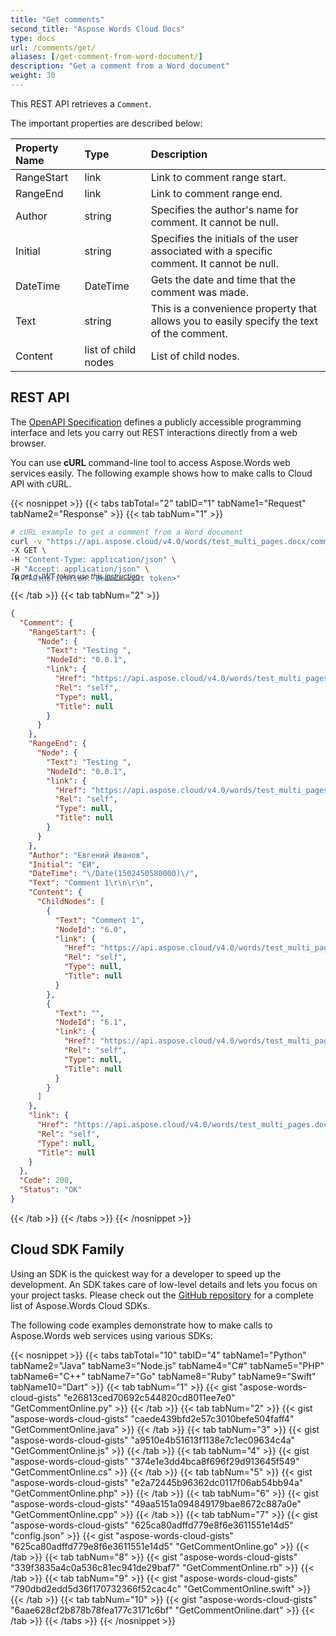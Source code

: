 ```yaml
---
title: "Get comments"
second_title: "Aspose Words Cloud Docs"
type: docs
url: /comments/get/
aliases: [/get-comment-from-word-document/]
description: "Get a comment from a Word document"
weight: 30
---
```


This REST API retrieves a `Comment`.

The important properties are described below:

|Property Name|Type|Description|
| :- | :- | :- |
|RangeStart|link|Link to comment range start.|
|RangeEnd|link|Link to comment range end.|
|Author|string|Specifies the author's name for comment. It cannot be null.|
|Initial|string|Specifies the initials of the user associated with a specific comment. It cannot be null.|
|DateTime|DateTime|Gets the date and time that the comment was made.|
|Text|string|This is a convenience property that allows you to easily specify the text of the comment.|
|Content|list of child nodes|List of child nodes.|

## REST API

The [OpenAPI Specification](https://apireference.aspose.cloud/words/#/Comments/GetComment) defines a publicly accessible programming interface and lets you carry out REST interactions directly from a web browser.

You can use **cURL** command-line tool to access Aspose.Words web services easily. The following example shows how to make calls to Cloud API with cURL.

{{< nosnippet >}}
{{< tabs tabTotal="2" tabID="1" tabName1="Request" tabName2="Response" >}}
{{< tab tabNum="1" >}}

```bash
# cURL example to get a comment from a Word document
curl -v "https://api.aspose.cloud/v4.0/words/test_multi_pages.docx/comments/0" \
-X GET \
-H "Content-Type: application/json" \
-H "Accept: application/json" \
-H "Authorization: Bearer <jwt token>"
```
<p style="margin-top:-32px;font-size:80%;font-style:italic">To get a JWT token use this <a href="/words/getting-started/quickstart/">instruction</a></p>

{{< /tab >}}
{{< tab tabNum="2" >}}

```json
{
  "Comment": {
    "RangeStart": {
      "Node": {
        "Text": "Testing ",
        "NodeId": "0.0.1",
        "link": {
          "Href": "https://api.aspose.cloud/v4.0/words/test_multi_pages.docx/sections/0/paragraphs/0/runs/0",
          "Rel": "self",
          "Type": null,
          "Title": null
        }
      }
    },
    "RangeEnd": {
      "Node": {
        "Text": "Testing ",
        "NodeId": "0.0.1",
        "link": {
          "Href": "https://api.aspose.cloud/v4.0/words/test_multi_pages.docx/sections/0/paragraphs/0/runs/0",
          "Rel": "self",
          "Type": null,
          "Title": null
        }
      }
    },
    "Author": "Евгений Иванов",
    "Initial": "ЕИ",
    "DateTime": "\/Date(1502450580000)\/",
    "Text": "Comment 1\r\n\r\n",
    "Content": {
      "ChildNodes": [
        {
          "Text": "Comment 1",
          "NodeId": "6.0",
          "link": {
            "Href": "https://api.aspose.cloud/v4.0/words/test_multi_pages.docx/comments/0/paragraphs/0",
            "Rel": "self",
            "Type": null,
            "Title": null
          }
        },
        {
          "Text": "",
          "NodeId": "6.1",
          "link": {
            "Href": "https://api.aspose.cloud/v4.0/words/test_multi_pages.docx/comments/0/paragraphs/1",
            "Rel": "self",
            "Type": null,
            "Title": null
          }
        }
      ]
    },
    "link": {
      "Href": "https://api.aspose.cloud/v4.0/words/test_multi_pages.docx/comments/0",
      "Rel": "self",
      "Type": null,
      "Title": null
    }
  },
  "Code": 200,
  "Status": "OK"
}
```

{{< /tab >}}
{{< /tabs >}}
{{< /nosnippet >}}

## Cloud SDK Family

Using an SDK is the quickest way for a developer to speed up the development. An SDK takes care of low-level details and lets you focus on your project tasks. Please check out the [GitHub repository](https://github.com/aspose-words-cloud) for a complete list of Aspose.Words Cloud SDKs.

The following code examples demonstrate how to make calls to Aspose.Words web services using various SDKs:

{{< nosnippet >}}
{{< tabs tabTotal="10" tabID="4" tabName1="Python" tabName2="Java" tabName3="Node.js" tabName4="C#" tabName5="PHP" tabName6="C++" tabName7="Go" tabName8="Ruby" tabName9="Swift" tabName10="Dart" >}}
{{< tab tabNum="1" >}}
{{< gist "aspose-words-cloud-gists" "e26813ced70692c544820cd8011ee7e0" "GetCommentOnline.py" >}}
{{< /tab >}}
{{< tab tabNum="2" >}}
{{< gist "aspose-words-cloud-gists" "caede439bfd2e57c3010befe504faff4" "GetCommentOnline.java" >}}
{{< /tab >}}
{{< tab tabNum="3" >}}
{{< gist "aspose-words-cloud-gists" "a9510e4b51613f1138e7c1ec09634c4a" "GetCommentOnline.js" >}}
{{< /tab >}}
{{< tab tabNum="4" >}}
{{< gist "aspose-words-cloud-gists" "374e1e3dd4bca8f696f29d913645f549" "GetCommentOnline.cs" >}}
{{< /tab >}}
{{< tab tabNum="5" >}}
{{< gist "aspose-words-cloud-gists" "e2a72445b96362dc0117f06ab54bb94a" "GetCommentOnline.php" >}}
{{< /tab >}}
{{< tab tabNum="6" >}}
{{< gist "aspose-words-cloud-gists" "49aa5151a094849179bae8672c887a0e" "GetCommentOnline.cpp" >}}
{{< /tab >}}
{{< tab tabNum="7" >}}
{{< gist "aspose-words-cloud-gists" "625ca80adffd779e8f6e3611551e14d5" "config.json" >}}
{{< gist "aspose-words-cloud-gists" "625ca80adffd779e8f6e3611551e14d5" "GetCommentOnline.go" >}}
{{< /tab >}}
{{< tab tabNum="8" >}}
{{< gist "aspose-words-cloud-gists" "339f3835a4c0a536c81ec941de29baf7" "GetCommentOnline.rb" >}}
{{< /tab >}}
{{< tab tabNum="9" >}}
{{< gist "aspose-words-cloud-gists" "790dbd2edd5d36f170732366f52cac4c" "GetCommentOnline.swift" >}}
{{< /tab >}}
{{< tab tabNum="10" >}}
{{< gist "aspose-words-cloud-gists" "6aae628cf2b878b78fea177c3171c6bf" "GetCommentOnline.dart" >}}
{{< /tab >}}
{{< /tabs >}}
{{< /nosnippet >}}
